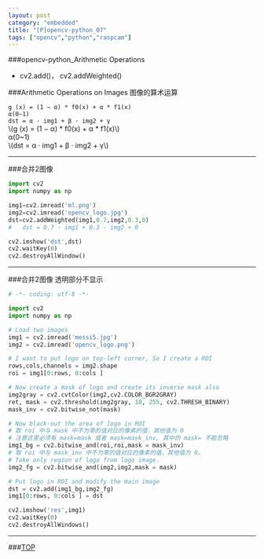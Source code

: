 ```yaml
---
layout: post
category: "embedded"
title: "[P]opencv-python_07"
tags: ["opencv","python","raspcam"]
---
```


<a name="top"></a>
###opencv-python_Arithmetic Operations


* cv2.add()， cv2.addWeighted() 

###Arithmetic Operations on Images 图像的算术运算

`g (x) = (1 − α) * f0(x) + α * f1(x)`  
`α(0~1)`  
`dst = α · img1 + β · img2 + γ`  
\\(g (x) = (1 − α) * f0(x) + α * f1(x)\\)  
α(0~1)  
\\(dst = α · img1 + β · img2 + γ\\)  


- - - 

###合并2图像

```python
import cv2
import numpy as np

img1=cv2.imread('ml.png')
img2=cv2.imread('opencv_logo.jpg')
dst=cv2.addWeighted(img1,0.7,img2,0.3,0)
#	dst = 0.7 · img1 + 0.3 · img2 + 0

cv2.imshow('dst',dst)
cv2.waitKey(0)
cv2.destroyAllWindow()

```

- - - 

###合并2图像 透明部分不显示

```python
# -*- coding: utf-8 -*-

import cv2
import numpy as np

# Load two images
img1 = cv2.imread('messi5.jpg')
img2 = cv2.imread('opencv_logo.png')

# I want to put logo on top-left corner, So I create a ROI
rows,cols,channels = img2.shape
roi = img1[0:rows, 0:cols ]

# Now create a mask of logo and create its inverse mask also
img2gray = cv2.cvtColor(img2,cv2.COLOR_BGR2GRAY)
ret, mask = cv2.threshold(img2gray, 10, 255, cv2.THRESH_BINARY)
mask_inv = cv2.bitwise_not(mask)

# Now black-out the area of logo in ROI
# 取 roi 中与 mask 中不为零的值对应的像素的值，其他值为 0
# 注意这里必须有 mask=mask 或者 mask=mask_inv, 其中的 mask= 不能忽略
img1_bg = cv2.bitwise_and(roi,roi,mask = mask_inv)
# 取 roi 中与 mask_inv 中不为零的值对应的像素的值，其他值为 0。
# Take only region of logo from logo image.
img2_fg = cv2.bitwise_and(img2,img2,mask = mask)

# Put logo in ROI and modify the main image
dst = cv2.add(img1_bg,img2_fg)
img1[0:rows, 0:cols ] = dst

cv2.imshow('res',img1)
cv2.waitKey(0)
cv2.destroyAllWindows()
```

- - - 

###[TOP](#top)
